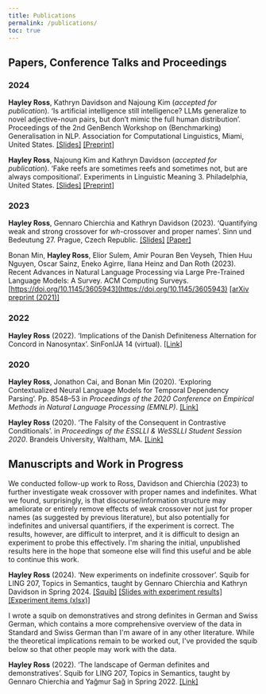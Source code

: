 ```yaml
---
title: Publications
permalink: /publications/
toc: true
---
```


## Papers, Conference Talks and Proceedings

### 2024

**Hayley Ross**, Kathryn Davidson and Najoung Kim (_accepted for publication_). ‘Is artificial intelligence still intelligence? LLMs generalize to novel adjective-noun pairs, but don’t mimic the full human distribution’. Proceedings of the 2nd GenBench Workshop on (Benchmarking) Generalisation in NLP. Association for Computational Linguistics, Miami, United States. [\[Slides\]](https://docs.google.com/presentation/d/164-qw81zR8bpiLyC5pL1emIb1L34PvMnlJZF7awS4Qo/edit?usp=sharing) [\[Preprint\]](https://arxiv.org/abs/2410.17482)

**Hayley Ross**, Najoung Kim and Kathryn Davidson (_accepted for publication_). ‘Fake reefs are sometimes reefs and sometimes not, but are always compositional’. Experiments in Linguistic Meaning 3. Philadelphia, United States. [\[Slides\]](https://docs.google.com/presentation/d/1S9PXYFUOFRAhwnx-5ELnD78BZ4OYgvDH2WEGNcIVVPs/edit?usp=sharing) [\[Preprint\]](https://lingbuzz.net/lingbuzz/008012)

### 2023

**Hayley Ross**, Gennaro Chierchia and Kathryn Davidson (2023). ‘Quantifying weak and strong crossover for _wh_-crossover and proper names’. Sinn und Bedeutung 27. Prague, Czech Republic.  [\[Slides\]](/assets/publications/Ross-et-al_SuB_Crossover_Presentation.pdf) [\[Paper\]](https://ojs.ub.uni-konstanz.de/sub/index.php/sub/article/view/1085)

Bonan Min, **Hayley Ross**, Elior Sulem, Amir Pouran Ben Veyseh, Thien Huu Nguyen, Oscar Sainz, Eneko Agirre, Ilana Heinz and Dan Roth (2023). Recent Advances in Natural Language Processing via Large Pre-Trained Language Models: A Survey. ACM Computing Surveys. [https://doi.org/10.1145/3605943](https://doi.org/10.1145/3605943) [\[arXiv preprint (2021)\]](https://arxiv.org/abs/2111.01243)


### 2022

**Hayley Ross** (2022). ‘Implications of the Danish Definiteness Alternation for Concord in Nanosyntax’. SinFonIJA 14 (virtual). [\[Link\]](https://godisnjak.ff.uns.ac.rs/index.php/gff/article/view/2270/2211)

### 2020

**Hayley Ross**, Jonathon Cai, and Bonan Min (2020). ‘Exploring Contextualized Neural Language Models for Temporal Dependency Parsing’. Pp. 8548–53 in <i>Proceedings of the 2020 Conference on Empirical Methods in Natural Language Processing (EMNLP)</i>. [\[Link\]](https://www.aclweb.org/anthology/2020.emnlp-main.689)

**Hayley Ross** (2020). ‘The Falsity of the Consequent in Contrastive Conditionals’. in <i>Proceedings of the ESSLLI &amp; WeSSLLI Student Session 2020</i>. Brandeis University, Waltham, MA. [\[Link\]](https://www.brandeis.edu/nasslli2020/pdfs/student-session-proceedings-compressed.pdf)

## Manuscripts and Work in Progress

We conducted follow-up work to Ross, Davidson and Chierchia (2023) to further investigate weak crossover with proper names and indefinites. What we found, surprisingly, is that discourse/information structure may ameliorate or entirely remove effects of weak crossover not just for proper names (as suggested by previous literature), but also potentially for indefinites and universal quantifiers, if the experiment is correct. The results, however, are difficult to interpret, and it is difficult to design an experiment to probe this effectively. I'm sharing the initial, unpublished results here in the hope that someone else will find this useful and be able to continue this work.

**Hayley Ross** (2024). ‘New experiments on indefinite crossover’. Squib for LING 207, Topics in Semantics, taught by Gennaro Chierchia and Kathryn Davidson in Spring 2024.  [\[Squib\]](LING207-IndefiniteCrossover-Squib.pdf)  [\[Slides with experiment results\]](/assets/publications/IndefiniteCrossoverPreliminaryResults.pdf)  [\[Experiment items (xlsx)\]](/assets/publications/IndefiniteCrossoverExperimentExamples.xlsx)

I wrote a squib on demonstratives and strong definites in German and Swiss German, which contains a more comprehensive overview of the data in Standard and Swiss German than I'm aware of in any other literature. While the theoretical implications remain to be worked out, I've provided the squib below so that other people may work with the data.

**Hayley Ross** (2022). ‘The landscape of German definites and demonstratives’. Squib for LING 207, Topics in Semantics, taught by Gennaro Chierchia and Yağmur Sağ in Spring 2022.  [\[Link\]](/assets/publications/GermanDemonstratives-Squib_revised.pdf)


